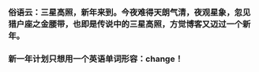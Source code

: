 <!-- 
.. link: 
.. description: 
.. tags: other
.. date: 2016/01/06 15:50:07
.. title: 三星高照，新年来到(he second anniversary of blog)
.. slug: the-second-anniversary-of-blog
-->

### 俗语云：三星高照，新年来到。今夜难得天朗气清，夜观星象，忽见猎户座之金腰带，也即是传说中的三星高照，方觉博客又迈过一个新年。



### 新一年计划只想用一个英语单词形容：change！